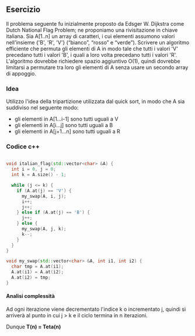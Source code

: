 ## Esercizio

Il problema seguente fu inizialmente proposto da Edsger W. Dijkstra come Dutch National Flag Problem; ne proponiamo una rivisitazione in chiave italiana. Sia A[1..n] un array di caratteri, i cui elementi assumono valori nell'insieme {'B', 'R', 'V'} (“bianco”, “rosso” e “verde”). Scrivere un algoritmo efficiente che permuta gli elementi di A in modo tale che tutti i valori 'V' precedano tutti i valori 'B', i quali a loro volta precedano tutti i valori 'R'. L'algoritmo dovrebbe richiedere spazio aggiuntivo O(1), quindi dovrebbe limitarsi a permutare tra loro gli elementi di A senza usare un secondo array di appoggio.

### Idea

Utilizzo l'idea della tripartizione utilizzata dal quick sort, in modo che A sia suddiviso nel seguente modo:

- gli elementi in A[1...i-1] sono tutti uguali a V
- gli elementi in A[i...j] sono tutti uguali a B
- gli elementi in A[j+1...n] sono tutti uguali a R

### Codice c++

```c++

void italian_flag(std::vector<char> &A) {
  int i = 0, j = 0;
  int k = A.size() - 1;

  while (j <= k) {
    if (A.at(j) == 'V') {
      my_swap(A, i, j);
      i++;
      j++;
    } else if (A.at(j) == 'B') {
      j++;
    } else {
      my_swap(A, j, k);
      k--;
    }
  }
}

void my_swap(std::vector<char> &A, int i1, int i2) {
  char tmp = A.at(i1);
  A.at(i1) = A.at(i2);
  A.at(i2) = tmp;
}
```

#### Analisi complessità

Ad ogni iterazione viene decrementato l'indice k o incrementato j, quindi si arriverà al punto in cui j > k e il ciclo termina in n iterazioni.

Dunque **T(n) = Teta(n)**